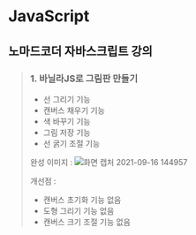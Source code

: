 # JavaScript
## 노마드코더 자바스크립트 강의
> ### 1. 바닐라JS로 그림판 만들기
> - 선 그리기 기능
> - 캔버스 채우기 기능
> - 색 바꾸기 기능
> - 그림 저장 기능
> - 선 굵기 조절 기능
> 
> 완성 이미지 :
> ![화면 캡처 2021-09-16 144957](https://user-images.githubusercontent.com/76899162/133556995-97bc559e-8833-483a-aabe-bd4f4d637489.png)
> 
> 개선점 :
> - 캔버스 초기화 기능 없음
> - 도형 그리기 기능 없음
> - 캔버스 크기 조절 기능 없음

